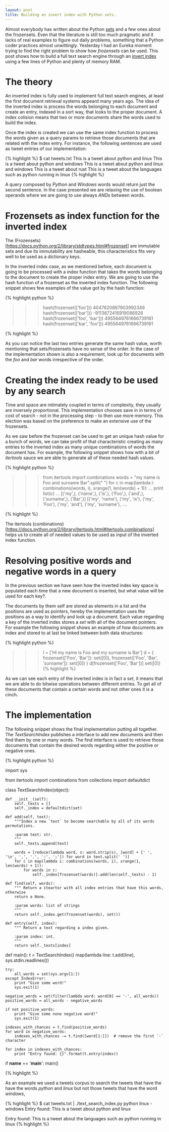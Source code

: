 ```yaml
---
layout: post
title: Building an invert index with Python sets.
---
```


Almost everybody has written about the Python [sets](https://docs.python.org/2/library/stdtypes.html#set) and a few
ones about the frozensets. Even that the literature is still too much pragmatic and it lacks of real examples to 
figure out daily problems, something that a Python coder practices almost unwittingly. Yesterday I had an Eureka
moment trying to find the right problem to show how *frozensets* can be used. This post shows how to build a full text
search engine through an [invert index](https://en.wikipedia.org/wiki/Inverted_index) using a few lines of Python and plenty
of memory RAM.

# The theory

An inverted index is fully used to implement full text search engines, at least the first document retrieval systems appeard many
years ago. The idea of the inverted index is process the words belonging to each document and create an entry, indexed in a sort way,
that looks to the proper document. A index colision means that two or more documents share the words used to build the index.

Once the index is created we can use the same index function to process the words given as a query params to retrieve those
documents that are related with the index entry. For instance, the following sentences are used as tweet entries of our
implementation:

{% highlight %}
$ cat tweets.txt
This is a tweet about python and linux
This is a tweet about python and windows
This is a tweet about python and linux and windows
This is a tweet about rust
This is a tweet about the languages such as python running in linux
{% highlight %}

A query composed by *Python* and *Windows* words would return just the second sentence. In the case presented we are relaxing the use of
boolean operands where we are going to use always *ANDs* between words.

# Frozensets as index function for the inverted index

The (Frozensets)[https://docs.python.org/2/library/stdtypes.html#frozenset] are immutable sets and due its immutability are hasheable, this 
characteristics fits very well to be used as a dictionary keys.

In the inverted index case, as we mentioned before, each document is going to be processed with a index function that takes the words belonging
to the document to create the proper index entry. We are going to use the hash function of a frozenset as the inverted index function.
The following snippet shows few examples of the value got by the hash function: 

{% highlight python %}

>>> hash(frozenset(['foo']))
4047620867903992349
>>> hash(frozenset(['bar']))
-9113672416919086926
>>> hash(frozenset(['foo', 'bar']))
4955649761666739161
>>> hash(frozenset(['bar', 'foo']))
4955649761666739161

{% highlight %}

As you can notice the last two entries generate the same hash value, worth mentioning that sets/frozensets have no sense of the order. In the case of the
implementation shown is also a requirement, look up for documents with the *foo* and *bar* words irrespective of the order.

# Creating the index ready to be used by any search

Time and space are intimately coupled in terms of complexity, they usually are inversely proportional. This implementation chooses save in 
in terms of cost of search - not in the processing step - to then use more memory. This election was based on the preference to make an extensive use of the frozensets.

As we saw before the frozenset can be used to get an unique hash value for a bunch of words, we can take profit of that characteristic
creating as many entries to the inverted index as many unique combinations of words the document has. For example, the following snippet shows
how with a bit of *itertools* sauce we are able to generate all of these needed hash values.


{% highlight python %}

>>> from itertools import combinations
>>> words = "my name is Foo and surname Bar".split(" ")
>>> for c in map(lambda i: combinations(words, i), xrange(1, len(words) + 1)):
...     print list(c)
...
[('my',), ('name',), ('is',), ('Foo',), ('and',), ('surname',), ('Bar',)]
[('my', 'name'), ('my', 'is'), ('my', 'Foo'), ('my', 'and'), ('my', 'surname'), ....

{% highlight %}

The itertools (combinations)[https://docs.python.org/2/library/itertools.html#itertools.combinations] helps us to create all of
needed values to be used as input of the inverted index function.

# Resolving positive words and negative words in a query

In the previous section we have seen how the inverted index key space is populated each time that a new document is inserted, but what value
will be used for each key?. 

The documents by them self are stored as elements in a list and the positions are used as pointers, hereby the implementation uses the 
positions as a way to identify and look up a document. Each value regarding a key of the inverted index stores a *set* with all of the
document pointers. For example the following snippet shows an example of how documents are index and stored to at last be linked between 
both data structures:

{% highlight python %}

>>> l = ['Hi my name is Foo and my surname is Bar']
>>> d = { frozenset(['Foo', 'Bar']): set([0]), frozenset(['Foo', 'Bar', 'surname']): set([0]) }
>>> d[frozenset(['Foo', 'Bar'])]
set([0])
{% highlight %}

As we can see each entry of the inverted index is in fact a *set*, it means that we are able to do bitwise operations between 
different entries. To get all of these documents that contain a certain words and not other ones it is a cinch.

# The implementation

The following snippet shows the final implementation putting all together. The *TextSearchIndex* publishes a interface
to add new documents and then find them by one or many words. The find interface is used to retrieve those documents
that contain the desired words regarding either the positive or negative ones.

{% highlight python %}

import sys

from itertools import combinations
from collections import defaultdict

class TextSearchIndex(object):

    def __init__(self):
        self._texts = []
        self._index = defaultdict(set)

    def add(self, text):
        """Index a new `text` to become searchable by all of its words permutations.

        :param text: str.
        """
        self._texts.append(text)

        words = [reduce(lambda word, s: word.strip(s), [word] + [' ', '\n', ',', '.', ':', ';']) for word in text.split(' ')]
        for c in map(lambda i: combinations(words, i), xrange(1, len(words) + 1)):
            for words in c:
                self._index[frozenset(words)].add(len(self._texts) - 1)

    def find(self, words):
        """ Return a iteartor with all index entries that have this words, otherwise
        return a None.

        :param words: list of strings
        """
        return self._index.get(frozenset(words), set())

    def entry(self, index):
        """ Return a text regarding a index given.

        :param index: int.
        """
        return self._texts[index]


def main():
    t = TextSearchIndex()
    map(lambda line: t.add(line), sys.stdin.readlines())

    try:
        all_words = set(sys.argv[1:])
    except IndexError:
        print "Give some word!"
        sys.exit(1)

    negative_words = set(filter(lambda word: word[0] == '-', all_words))
    positive_words = all_words - negative_words

    if not positive_words:
        print "Give some none negative word!"
        sys.exit(1)

    indexes_with_chances = t.find(positive_words)
    for word in negative_words:
        indexes_with_chances -= t.find([word[1:]])  # remove the first `-` character

    for index in indexes_with_chances:
        print "Entry found: {}".format(t.entry(index))

if __name__ == '__main__':
    main()

{% highlight %}

As an example we used a tweets corpus to search the tweets that have the have the words *python* and *linux* but not those tweets that have the word
*windows*,

{% highlight %}
$ cat tweets.txt | ./text_search_index.py python linux -windows
Entry found: This is a tweet about python and linux

Entry found: This is a tweet about the languages such as python running in linux
{% highlight %}
